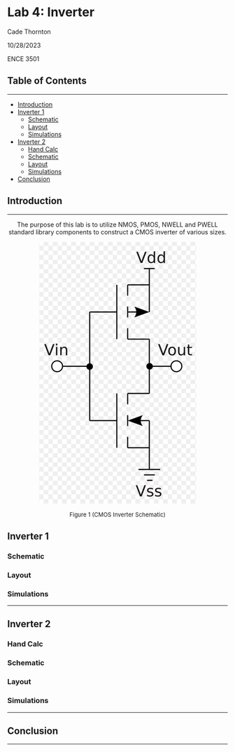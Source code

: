 # Lab 4: Inverter

Cade Thornton

10/28/2023

ENCE 3501

## Table of Contents

-------

+ [Introduction](#Introduction )
+ [Inverter 1](#Inverter1)
    * [Schematic](#Schematic)
    * [Layout](#Layout)
    * [Simulations](#Simulations)
+ [Inverter 2](#Inverter2)
    * [Hand Calc](#HandCal)
    * [Schematic](#Schematic)
    * [Layout](#Layout)
    * [Simulations](#Simulations)
+ [Conclusion](#Conclusion)

## Introduction 

-------

<p align="center">
The purpose of this lab is to utilize NMOS, PMOS, NWELL and PWELL standard library components to construct a CMOS inverter of various sizes.
<p>

<p align="center">
  <img src="Inverter/documentation/CMOSinverter.png" alt="img">
</p>

<div align="center">
  <p style="font-size: small;">
    Figure 1 (CMOS Inverter Schematic)
  </p>
</div>

## Inverter 1

### Schematic

### Layout 

### Simulations 

------

## Inverter 2

### Hand Calc
### Schematic 
### Layout 
### Simulations 


-------

## Conclusion

------


